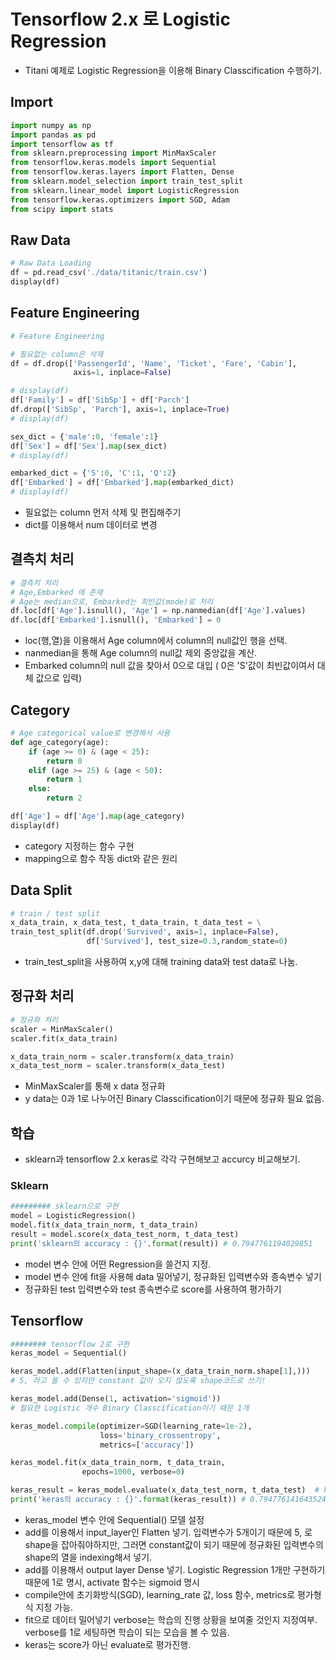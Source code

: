 # Tensorflow 2.x 로 Logistic Regression

* Titani 예제로 Logistic Regression을 이용해 Binary Classcification 수행하기.



## Import

```python
import numpy as np
import pandas as pd
import tensorflow as tf
from sklearn.preprocessing import MinMaxScaler
from tensorflow.keras.models import Sequential
from tensorflow.keras.layers import Flatten, Dense
from sklearn.model_selection import train_test_split
from sklearn.linear_model import LogisticRegression
from tensorflow.keras.optimizers import SGD, Adam
from scipy import stats
```



## Raw Data

```python
# Raw Data Loading
df = pd.read_csv('./data/titanic/train.csv')
display(df)
```



## Feature Engineering

```python
# Feature Engineering

# 필요없는 column은 삭제
df = df.drop(['PassengerId', 'Name', 'Ticket', 'Fare', 'Cabin'], 
              axis=1, inplace=False)

# display(df)
df['Family'] = df['SibSp'] + df['Parch']
df.drop(['SibSp', 'Parch'], axis=1, inplace=True)
# display(df)

sex_dict = {'male':0, 'female':1}
df['Sex'] = df['Sex'].map(sex_dict)
# display(df)

embarked_dict = {'S':0, 'C':1, 'Q':2}
df['Embarked'] = df['Embarked'].map(embarked_dict)
# display(df)
```

* 필요없는 column 먼저 삭제 및 편집해주기
* dict를 이용해서 num 데이터로 변경



## 결측치 처리

```python
# 결측치 처리
# Age,Embarked 에 존재
# Age는 median으로, Embarked는 최빈값(mode)로 처리
df.loc[df['Age'].isnull(), 'Age'] = np.nanmedian(df['Age'].values)
df.loc[df['Embarked'].isnull(), 'Embarked'] = 0
```

* loc(행,열)을 이용해서 Age column에서 column의 null값인 행을 선택.
* nanmedian을 통해 Age column의 null값 제외 중앙값을 계산.
* Embarked column의 null 값을 찾아서 0으로 대입 ( 0은 'S'값이 최빈값이여서 대체 값으로 입력)



## Category

```python
# Age categorical value로 변경해서 사용
def age_category(age):
    if (age >= 0) & (age < 25):
        return 0
    elif (age >= 25) & (age < 50):
        return 1
    else:
        return 2

df['Age'] = df['Age'].map(age_category)
display(df)
```

* category 지정하는 함수 구현
* mapping으로 함수 작동 dict와 같은 원리



## Data Split

```python
# train / test split
x_data_train, x_data_test, t_data_train, t_data_test = \
train_test_split(df.drop('Survived', axis=1, inplace=False),
                 df['Survived'], test_size=0.3,random_state=0)
```

* train_test_split을 사용하여 x,y에 대해 training data와 test data로 나눔.



## 정규화 처리

```python
# 정규화 처리
scaler = MinMaxScaler()
scaler.fit(x_data_train)

x_data_train_norm = scaler.transform(x_data_train)
x_data_test_norm = scaler.transform(x_data_test)
```

* MinMaxScaler를 통해 x data 정규화
* y data는 0과 1로 나누어진 Binary Classcification이기 때문에 정규화 필요 없음.



## 학습

* sklearn과 tensorflow 2.x keras로 각각 구현해보고 accurcy 비교해보기.

### Sklearn

```python
######### sklearn으로 구현
model = LogisticRegression()
model.fit(x_data_train_norm, t_data_train)
result = model.score(x_data_test_norm, t_data_test)
print('sklearn의 accuracy : {}'.format(result)) # 0.7947761194029851
```

* model 변수 안에 어떤 Regression을 쓸건지 지정.
* model 변수 안에 fit을 사용해 data 밀어넣기, 정규화된 입력변수와 종속변수 넣기
* 정규화된 test 입력변수와 test 종속변수로 score를 사용하여 평가하기



## Tensorflow

```python
######## tensorflow 2로 구현
keras_model = Sequential()

keras_model.add(Flatten(input_shape=(x_data_train_norm.shape[1],))) 
# 5, 라고 쓸 수 있지만 constant 값이 오지 않도록 shape코드로 쓰기!

keras_model.add(Dense(1, activation='sigmoid')) 
# 필요한 Logistic 개수 Binary Classcification이기 때문 1개

keras_model.compile(optimizer=SGD(learning_rate=1e-2),
                    loss='binary_crossentropy',
                    metrics=['accuracy'])

keras_model.fit(x_data_train_norm, t_data_train,
                epochs=1000, verbose=0)

keras_result = keras_model.evaluate(x_data_test_norm, t_data_test)  # kears는 score가 아닌 evaluate를 사용
print('keras의 accuracy : {}'.format(keras_result)) # 0.7947761416435242
```

* keras_model 변수 안에 Sequential() 모델 설정
* add를 이용해서 input_layer인 Flatten 넣기. 입력변수가 5개이기 때문에 5, 로 shape을 잡아줘야하지만, 그러면 constant값이 되기 때문에 정규화된 입력변수의 shape의 열을 indexing해서 넣기.
* add를 이용해서 output layer Dense 넣기. Logistic Regression 1개만 구현하기 때문에 1로 명시, activate 함수는 sigmoid 명시
* compile안에 초기화방식(SGD), learning_rate 값, loss 함수, metrics로 평가형식 지정 가능.
* fit으로 데이터 밀어넣기 verbose는 학습의 진행 상황을 보여줄 것인지 지정여부.  verbose를 1로 세팅하면 학습이 되는 모습을 볼 수 있음.
* keras는 score가 아닌 evaluate로 평가진행.